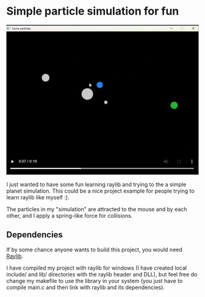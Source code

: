 # Simple particle simulation for fun

[![](https://raw.githubusercontent.com/theodoroADS/little-particles/main/media/demo_thumb.png)](https://raw.githubusercontent.com/theodoroADS/little-particles/main/media/little_demo.mp4)

I just wanted to have some fun learning raylib and trying to the a simple planet simulation.
This could be a nice project example for people trying to learn raylib like myself :).

The particles in my "simulation" are attracted to the mouse and by each other, and I apply a spring-like force for collisions.

## Dependencies 

If by some chance anyone wants to build this project, you would need [Raylib](https://www.raylib.com/).

I have compiled my project with raylib for windows (I have created local include/ and lib/ directories with the raylib header and DLL), but feel free do change my makefile to use the library in your system (you just have to compile main.c and then link with raylib and its dependencies).

